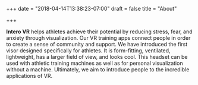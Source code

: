 +++
date = "2018-04-14T13:38:23-07:00"
draft = false
title = "About"

+++


**Intero VR** helps athletes achieve their potential by reducing stress, fear, and anxiety through visualization. Our VR training apps connect people in order to create a sense of community and support. We have introduced the first visor designed specifically for athletes. It is form-fitting, ventilated, lightweight, has a larger field of view, and looks cool. This headset can be used with athletic training machines as well as for personal visualization without a machine. Ultimately, we aim to introduce people to the incredible applications of VR.

